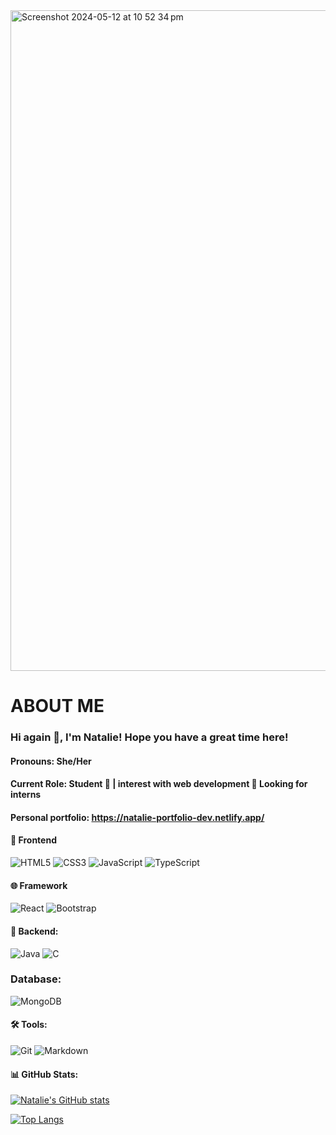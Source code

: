 <!--
**Natalie-2004/Natalie-2004** is a ✨ _special_ ✨ repository because its `README.md` (this file) appears on your GitHub profile.

Here are some ideas to get you started:

- 🔭 I’m currently working on ...
- 🌱 I’m currently learning ...
- 👯 I’m looking to collaborate on ...
- 🤔 I’m looking for help with ...
- 💬 Ask me about ...
- 📫 How to reach me: ...
- 😄 Pronouns: ...
- ⚡ Fun fact: ...
-->
<img width="1057" alt="Screenshot 2024-05-12 at 10 52 34 pm" src="https://github.com/Natalie-2004/Natalie-2004/assets/62165943/dbf56269-6154-43fe-8657-72ab4eb21d35">

# ABOUT ME
### Hi again 👋, I'm Natalie! Hope you have a great time here!
#### Pronouns: She/Her
#### Current Role: Student 🌱 | interest with web development 💬 Looking for interns
#### Personal portfolio: https://natalie-portfolio-dev.netlify.app/

#### 🎨 Frontend
![HTML5](https://img.shields.io/badge/-HTML5-FAC727?style=for-the-badge&logo=html5)
![CSS3](https://img.shields.io/badge/-CSS3-0E11E5?style=for-the-badge&logo=css3)
![JavaScript](https://img.shields.io/badge/-JavaScript-FFFC33?style=for-the-badge&logo=javascript)
![TypeScript](https://img.shields.io/badge/-TypeScript-33ACFF?style=for-the-badge&logo=typescript)

#### 🌐 Framework
![React](https://img.shields.io/badge/-React-black?style=for-the-badge&logo=react)
![Bootstrap](https://img.shields.io/badge/-Bootstrap-pink?style=for-the-badge&logo=Bootstrap)

#### 🚀 Backend:
![Java](https://img.shields.io/badge/Java-ED8B00?style=for-the-badge&logo=openjdk&logoColor=white)
![C](https://img.shields.io/badge/-C-265076?style=for-the-badge&logo=c)

### Database:
![MongoDB](https://img.shields.io/badge/-MongoDB-265076?style=for-the-badge&logo=MongoDB)

#### 🛠 Tools:
![Git](https://img.shields.io/badge/-Git-BCC4BC?style=for-the-badge&logo=git)
![Markdown](https://img.shields.io/badge/-Markdown-red?style=for-the-badge&logo=markdown)

#### 📊 GitHub Stats:
[![Natalie's GitHub stats](https://git-stats-natalie-2004s-projects.vercel.app/api?username=Natalie-2004\&hide=stars,prs,issues,contribs\&rank_icon=github)](https://github.com/anuraghazra/github-readme-stats)

[![Top Langs](https://git-stats-natalie-2004s-projects.vercel.app/api/top-langs/?username=Natalie-2004&layout=donut)](https://github.com/anuraghazra/github-readme-stats)
